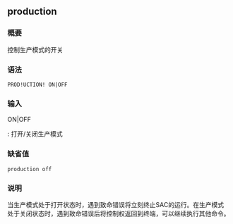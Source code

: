 ## production 

### 概要

控制生产模式的开关

### 语法

``` {.bash}
PROD!UCTION! ON|OFF
```

### 输入

ON|OFF

:   打开/关闭生产模式

### 缺省值

``` {.bash}
production off
```

### 说明

当生产模式处于打开状态时，遇到致命错误将立刻终止SAC的运行。在生产模式
处于关闭状态时，遇到致命错误后将控制权返回到终端，可以继续执行其他命令。
